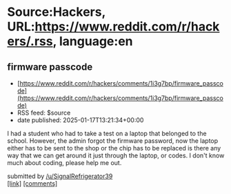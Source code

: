 # Source:Hackers, URL:https://www.reddit.com/r/hackers/.rss, language:en

## firmware passcode
 - [https://www.reddit.com/r/hackers/comments/1i3g7bp/firmware_passcode](https://www.reddit.com/r/hackers/comments/1i3g7bp/firmware_passcode)
 - RSS feed: $source
 - date published: 2025-01-17T13:21:34+00:00

<!-- SC_OFF --><div class="md"><p>I had a student who had to take a test on a laptop that belonged to the school. However, the admin forgot the firmware password, now the laptop either has to be sent to the shop or the chip has to be replaced is there any way that we can get around it just through the laptop, or codes. I don&#39;t know much about coding, please help me out.</p> </div><!-- SC_ON --> &#32; submitted by &#32; <a href="https://www.reddit.com/user/SignalRefrigerator39"> /u/SignalRefrigerator39 </a> <br/> <span><a href="https://www.reddit.com/r/hackers/comments/1i3g7bp/firmware_passcode/">[link]</a></span> &#32; <span><a href="https://www.reddit.com/r/hackers/comments/1i3g7bp/firmware_passcode/">[comments]</a></span>

